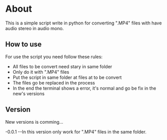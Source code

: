# About

This is a simple script write in python for converting ".MP4" files with have audio stereo in audio mono.

## How to use

For use the script you need follow these rules:

- All files to be convert need stary in same folder
- Only do it with ".MP4" files
- Put the script in same folder at files at to be convert
- The files go be replaced in the process
- In the end the terminal shows a error, it's normal and go be fix in the new's versions

## Version

New versions is comming...

-0.0.1
--In this version only work for ".MP4" files in the same folder.
